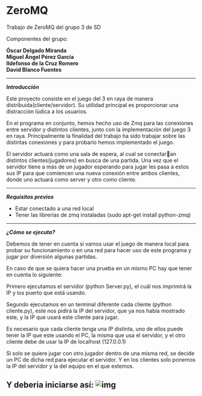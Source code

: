 # ZeroMQ
Trabajo de ZeroMQ del grupo 3 de SD

Componentes del grupo:

**Óscar Delgado Miranda**    
**Miguel Ángel Pérez García**  
**Ildefonso de la Cruz Romero**  
**David Blanco Fuentes**  
  
---
***Introducción***

Este proyecto consiste en el juego del 3 en raya de manera distribuida(cliente/servidor).
Su utilidad principal es proporcionar una distracción lúdica a los usuarios.

En el programa en conjunto, hemos hecho uso de Zmq para las conexiones
entre servidor y distintos clientes, junto con la implementación del juego 3 en
raya. Principalmente la finalidad del trabajo ha sido trabajar sobre las distintas
conexiones y para probarlo hemos implementado el juego.

El servidor actuará como una sala de espera, al cual se conectaran distintos
clientes(jugadores) en busca de una partida. Una vez que el servidor tiene a más
de un jugador esperando para jugar les pasa a estos sus IP para que comiencen
una nueva conexión entre ambos clientes, donde uno actuará como server y otro
como cliente.

---
***Requisitos previos***

- Estar conectado a una red local
- Tener las librerías de zmq instaladas (sudo apt-get install python-zmq)

---
***¿Cómo se ejecuta?***

Debemos de tener en cuenta si vamos usar el juego de manera
local para probar su funcionamiento o en una red para hacer
uso de este programa y jugar por diversión algunas partidas.

En caso de que se quiera hacer una prueba en un mismo PC
hay que tener en cuenta lo siguiente:

Primero ejecutamos el servidor (python Server.py), el cuál nos
imprimirá la IP y los puerto que está usando.

Segundo ejecutamos en un terminal diferente cada
cliente (python cliente.py), este nos pidirá la IP del servidor, que
ya nos había mostrado este, y la IP que usará este cliente para
jugar.

Es necesario que cada cliente tenga una IP distinta, uno de ellos
puede tener la IP que este usando el PC, la misma que usa el
servidor, y el otro cliente debe de usar la IP de
localhost (127.0.0.1)

Si solo se quiere jugar con otro jugador dentro de una
misma red, se decide un PC de dicha red para ejecutar el
servidor. Y en los clientes solo ponemos la IP del servidor y la
del equipo en el que estemos.

Y deberia iniciarse así:
![img](https://cloud.githubusercontent.com/assets/11409249/8037742/efd3811c-0dff-11e5-976f-da04051818c5.jpg)
---

